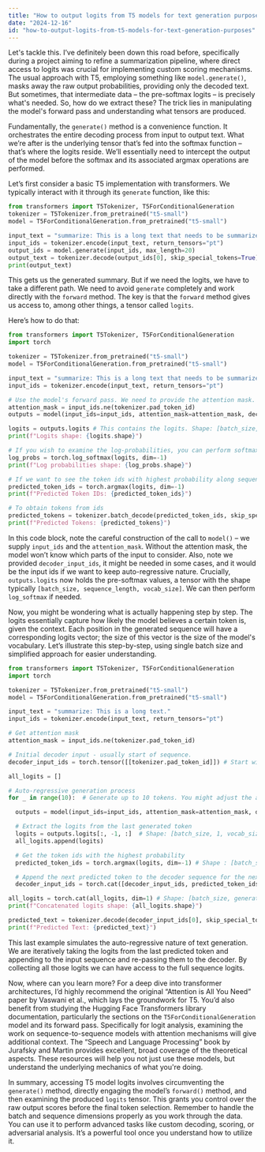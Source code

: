 ```yaml
---
title: "How to output logits from T5 models for text generation purposes?"
date: "2024-12-16"
id: "how-to-output-logits-from-t5-models-for-text-generation-purposes"
---
```


Let's tackle this. I’ve definitely been down this road before, specifically during a project aiming to refine a summarization pipeline, where direct access to logits was crucial for implementing custom scoring mechanisms. The usual approach with T5, employing something like `model.generate()`, masks away the raw output probabilities, providing only the decoded text. But sometimes, that intermediate data – the pre-softmax logits – is precisely what's needed. So, how do we extract these? The trick lies in manipulating the model's forward pass and understanding what tensors are produced.

Fundamentally, the `generate()` method is a convenience function. It orchestrates the entire decoding process from input to output text. What we’re after is the underlying tensor that’s fed into the softmax function – that’s where the logits reside. We’ll essentially need to intercept the output of the model before the softmax and its associated argmax operations are performed.

Let’s first consider a basic T5 implementation with transformers. We typically interact with it through its `generate` function, like this:

```python
from transformers import T5Tokenizer, T5ForConditionalGeneration
tokenizer = T5Tokenizer.from_pretrained("t5-small")
model = T5ForConditionalGeneration.from_pretrained("t5-small")

input_text = "summarize: This is a long text that needs to be summarized."
input_ids = tokenizer.encode(input_text, return_tensors="pt")
output_ids = model.generate(input_ids, max_length=20)
output_text = tokenizer.decode(output_ids[0], skip_special_tokens=True)
print(output_text)
```

This gets us the generated summary. But if we need the logits, we have to take a different path. We need to avoid `generate` completely and work directly with the `forward` method. The key is that the `forward` method gives us access to, among other things, a tensor called `logits`.

Here’s how to do that:

```python
from transformers import T5Tokenizer, T5ForConditionalGeneration
import torch

tokenizer = T5Tokenizer.from_pretrained("t5-small")
model = T5ForConditionalGeneration.from_pretrained("t5-small")

input_text = "summarize: This is a long text that needs to be summarized."
input_ids = tokenizer.encode(input_text, return_tensors="pt")

# Use the model's forward pass. We need to provide the attention mask.
attention_mask = input_ids.ne(tokenizer.pad_token_id)
outputs = model(input_ids=input_ids, attention_mask=attention_mask, decoder_input_ids = input_ids)

logits = outputs.logits # This contains the logits. Shape: [batch_size, sequence_length, vocab_size]
print(f"Logits shape: {logits.shape}")

# If you wish to examine the log-probabilities, you can perform softmax
log_probs = torch.log_softmax(logits, dim=-1)
print(f"Log probabilities shape: {log_probs.shape}")

# If we want to see the token ids with highest probability along sequence we can do argmax
predicted_token_ids = torch.argmax(logits, dim=-1)
print(f"Predicted Token IDs: {predicted_token_ids}")

# To obtain tokens from ids
predicted_tokens = tokenizer.batch_decode(predicted_token_ids, skip_special_tokens=True)
print(f"Predicted Tokens: {predicted_tokens}")
```

In this code block, note the careful construction of the call to `model()` – we supply `input_ids` and the `attention_mask`. Without the attention mask, the model won’t know which parts of the input to consider. Also, note we provided `decoder_input_ids`, it might be needed in some cases, and it would be the input ids if we want to keep auto-regressive nature. Crucially, `outputs.logits` now holds the pre-softmax values, a tensor with the shape typically `[batch_size, sequence_length, vocab_size]`. We can then perform `log_softmax` if needed.

Now, you might be wondering what is actually happening step by step. The logits essentially capture how likely the model believes a certain token is, given the context. Each position in the generated sequence will have a corresponding logits vector; the size of this vector is the size of the model's vocabulary. Let’s illustrate this step-by-step, using single batch size and simplified approach for easier understanding.

```python
from transformers import T5Tokenizer, T5ForConditionalGeneration
import torch

tokenizer = T5Tokenizer.from_pretrained("t5-small")
model = T5ForConditionalGeneration.from_pretrained("t5-small")

input_text = "summarize: This is a long text."
input_ids = tokenizer.encode(input_text, return_tensors="pt")

# Get attention mask
attention_mask = input_ids.ne(tokenizer.pad_token_id)

# Initial decoder input - usually start of sequence.
decoder_input_ids = torch.tensor([[tokenizer.pad_token_id]]) # Start with the <pad> token

all_logits = []

# Auto-regressive generation process
for _ in range(10):  # Generate up to 10 tokens. You might adjust the amount based on needs.

  outputs = model(input_ids=input_ids, attention_mask=attention_mask, decoder_input_ids=decoder_input_ids)

  # Extract the logits from the last generated token
  logits = outputs.logits[:, -1, :]  # Shape: [batch_size, 1, vocab_size] then slice to remove sequence dimension
  all_logits.append(logits)

  # Get the token ids with the highest probability
  predicted_token_ids = torch.argmax(logits, dim=-1) # Shape : [batch_size,1]

  # Append the next predicted token to the decoder sequence for the next forward pass.
  decoder_input_ids = torch.cat([decoder_input_ids, predicted_token_ids], dim=1) # Shape: [batch_size, sequence_length + 1]

all_logits = torch.cat(all_logits, dim=1) # Shape: [batch_size, generated_sequence_length, vocab_size]
print(f"Concatenated logits shape: {all_logits.shape}")

predicted_text = tokenizer.decode(decoder_input_ids[0], skip_special_tokens=True)
print(f"Predicted Text: {predicted_text}")
```

This last example simulates the auto-regressive nature of text generation. We are iteratively taking the logits from the last predicted token and appending to the input sequence and re-passing them to the decoder. By collecting all those logits we can have access to the full sequence logits.

Now, where can you learn more? For a deep dive into transformer architectures, I’d highly recommend the original “Attention is All You Need” paper by Vaswani et al., which lays the groundwork for T5. You’d also benefit from studying the Hugging Face Transformers library documentation, particularly the sections on the `T5ForConditionalGeneration` model and its forward pass. Specifically for logit analysis, examining the work on sequence-to-sequence models with attention mechanisms will give additional context. The “Speech and Language Processing” book by Jurafsky and Martin provides excellent, broad coverage of the theoretical aspects. These resources will help you not just use these models, but understand the underlying mechanics of what you're doing.

In summary, accessing T5 model logits involves circumventing the `generate()` method, directly engaging the model’s `forward()` method, and then examining the produced `logits` tensor. This grants you control over the raw output scores before the final token selection. Remember to handle the batch and sequence dimensions properly as you work through the data. You can use it to perform advanced tasks like custom decoding, scoring, or adversarial analysis. It’s a powerful tool once you understand how to utilize it.
